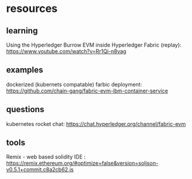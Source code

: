 # resources

## learning

Using the Hyperledger Burrow EVM inside Hyperledger Fabric (replay): https://www.youtube.com/watch?v=Rr1Qi-n8vag

## examples

dockerized (kubernets compatable) farbic deployment: https://github.com/chain-gang/fabric-evm-ibm-container-service

## questions
kubernetes rocket chat: https://chat.hyperledger.org/channel/fabric-evm

## tools

Remix - web based solidity IDE : https://remix.ethereum.org/#optimize=false&version=soljson-v0.5.1+commit.c8a2cb62.js


